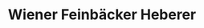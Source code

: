 ---
title: "Wiener Feinbäcker Heberer"
url: /eschborn/wiener-feinbaecker-heberer/
shop: Bäckerei
---